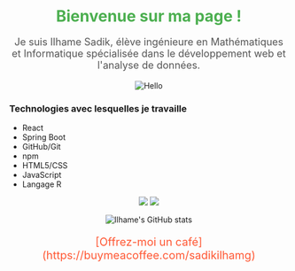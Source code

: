 <h1 align="center" style="color: #4CAF50;">Bienvenue sur ma page !</h1>

<p align="center" style="color: #555555; font-size: 18px;">
Je suis Ilhame Sadik, élève ingénieure en Mathématiques et Informatique spécialisée dans le développement web et l'analyse de données.
</p>

<p align="center">
  <img src="https://media.giphy.com/media/26AOFdoK1UqEm5B3S/giphy.gif" alt="Hello">
</p>

### Technologies avec lesquelles je travaille
- React
- Spring Boot
- GitHub/Git
- npm
- HTML5/CSS
- JavaScript
- Langage R

<p align="center">
  <a href="https://github.com/IlhameSadik"><img src="https://img.shields.io/badge/GitHub-IlhameSadik-blue"></a>
  <a href="https://www.linkedin.com/in/ilhame-sadik-4a2404163/"><img src="https://img.shields.io/badge/LinkedIn-Ilhame%20Sadik-blue"></a>
</p>

<p align="center">
  <img src="https://github-readme-stats.vercel.app/api?username=IlhameSadik&show_icons=true&theme=radical" alt="Ilhame's GitHub stats">
</p>

<p align="center" style="font-size: 20px; color: #FF5733;">
[Offrez-moi un café](https://buymeacoffee.com/sadikilhamg)
</p>
